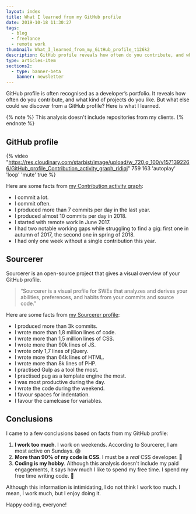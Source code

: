 ```yaml
---
layout: index
title: What I learned from my GitHub profile
date: 2019-10-18 11:30:27
tags:
  - blog
  - freelance
  - remote work
thumbnail: What_I_learned_from_my_GitHub_profile_t126k2
description: GitHub profile reveals how often do you contribute, and what kind of projects do you like. Here's what I learned from my GitHub profile.
type: articles-item
sections2:
  - type: banner-beta
    banner: newsletter
---
```


GitHub profile is often recognised as a developer’s portfolio. It reveals how often do you contribute, and what kind of projects do you like. But what else could we discover from a GitHub profile? Here is what I learned.

<!-- more -->

{% note %}
This analysis doesn't include repositories from my clients.
{% endnote %}

## GitHub profile

{% video "https://res.cloudinary.com/starbist/image/upload/w_720,q_100/v1571392266/GitHub_profile_Contribution_activity_graph_ridiqj" 759 163 'autoplay' 'loop' 'mute' true %}

Here are some facts from [my Contribution activity graph]:

- I commit a lot.
- I commit often.
- I produced more than 7 commits per day in the last year.
- I produced almost 10 commits per day in 2018.
- I started with remote work in June 2017.
- I had two notable working gaps while struggling to find a gig: first one in autumn of 2017, the second one in spring of 2018.
- I had only one week without a single contribution this year.

## Sourcerer

Sourcerer is an open-source project that gives a visual overview of your GitHub profile.

> “Sourcerer is a visual profile for SWEs that analyzes and derives your abilities, preferences, and habits from your commits and source code.”

Here are some facts from [my Sourcerer profile]:

- I produced more than 3k commits.
- I wrote more than 1,8 million lines of code.
- I wrote more than 1,5 million lines of CSS.
- I wrote more than 90k lines of JS.
- I wrote only 1,7 lines of jQuery.
- I wrote more than 64k lines of HTML.
- I wrote more than 8k lines of PHP.
- I practised Gulp as a tool the most.
- I practised pug as a template engine the most.
- I was most productive during the day.
- I wrote the code during the weekend.
- I favour spaces for indentation.
- I favour the camelcase for variables.

## Conclusions

I came to a few conclusions based on facts from my GitHub profile:

1. **I work too much**. I work on weekends. According to Sourcerer, I am most active on Sundays. 😱
2. **More than 90% of my code is CSS**. I must be a *real* CSS developer. 💯
3. **Coding is my hobby**. Although this analysis doesn't include my paid engagements, it says how much I like to spend my free time. I spend my free time writing code. 🤔

Although this information is intimidating, I do not think I work too much. I mean, I work much, but I enjoy doing it.

Happy coding, everyone!

[my Contribution activity graph]: https://github.com/maliMirkec
[my Sourcerer profile]: https://sourcerer.io/malimirkec

